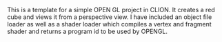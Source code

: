 This is a template for a simple OPEN GL project in CLION. It creates a red cube and views it from a perspective view. I have
included an object file loader as well as a shader loader which compiles a vertex and fragment shader and returns a program id to be used by OPENGL.